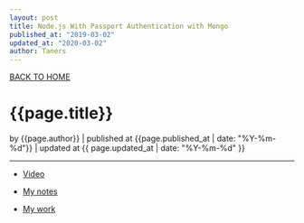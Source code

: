 ```yaml
---
layout: post
title: Node.js With Passport Authentication with Mongo
published_at: "2019-03-02"
updated_at: "2020-03-02"
author: Taners
---
```


[BACK TO HOME](https://tane-rs.github.io)

# {{page.title}}

by {{page.author}} |
published at {{page.published_at | date: "%Y-%m-%d"}} |
updated at {{ page.updated_at | date: "%Y-%m-%d" }}

---

- [Video](https://www.youtube.com/watch?v=6FOq4cUdH8k&list=PLillGF-RfqbZ2ybcoD2OaabW2P7Ws8CWu&index=2)

- [My notes](https://github.com/tane-rs/Node_Passport_Auth/blob/master/notse.md)

- [My work](https://github.com/tane-rs/Node_Passport_Auth)
